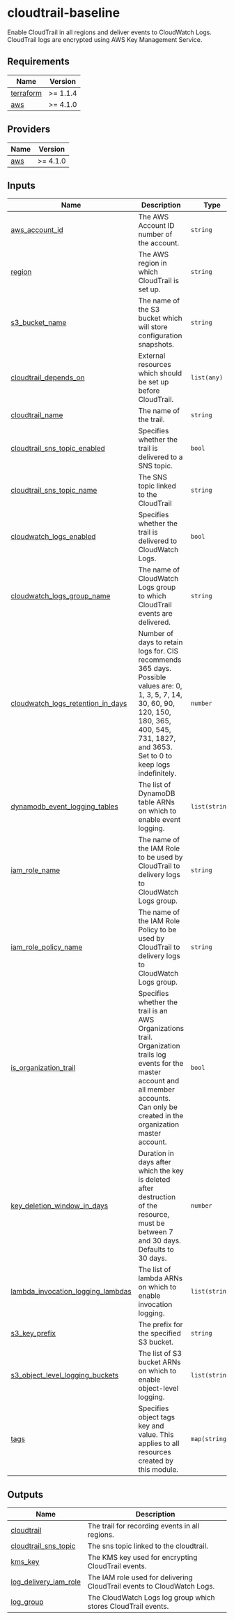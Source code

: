 # cloudtrail-baseline

Enable CloudTrail in all regions and deliver events to CloudWatch Logs. CloudTrail logs are encrypted using AWS Key Management Service.

<!-- BEGINNING OF PRE-COMMIT-TERRAFORM DOCS HOOK -->
## Requirements

| Name | Version |
|------|---------|
| <a name="requirement_terraform"></a> [terraform](#requirement\_terraform) | >= 1.1.4 |
| <a name="requirement_aws"></a> [aws](#requirement\_aws) | >= 4.1.0 |

## Providers

| Name | Version |
|------|---------|
| <a name="provider_aws"></a> [aws](#provider\_aws) | >= 4.1.0 |

## Inputs

| Name | Description | Type | Required |
|------|-------------|------|:--------:|
| <a name="input_aws_account_id"></a> [aws\_account\_id](#input\_aws\_account\_id) | The AWS Account ID number of the account. | `string` | yes |
| <a name="input_region"></a> [region](#input\_region) | The AWS region in which CloudTrail is set up. | `string` | yes |
| <a name="input_s3_bucket_name"></a> [s3\_bucket\_name](#input\_s3\_bucket\_name) | The name of the S3 bucket which will store configuration snapshots. | `string` | yes |
| <a name="input_cloudtrail_depends_on"></a> [cloudtrail\_depends\_on](#input\_cloudtrail\_depends\_on) | External resources which should be set up before CloudTrail. | `list(any)` | no |
| <a name="input_cloudtrail_name"></a> [cloudtrail\_name](#input\_cloudtrail\_name) | The name of the trail. | `string` | no |
| <a name="input_cloudtrail_sns_topic_enabled"></a> [cloudtrail\_sns\_topic\_enabled](#input\_cloudtrail\_sns\_topic\_enabled) | Specifies whether the trail is delivered to a SNS topic. | `bool` | no |
| <a name="input_cloudtrail_sns_topic_name"></a> [cloudtrail\_sns\_topic\_name](#input\_cloudtrail\_sns\_topic\_name) | The SNS topic linked to the CloudTrail | `string` | no |
| <a name="input_cloudwatch_logs_enabled"></a> [cloudwatch\_logs\_enabled](#input\_cloudwatch\_logs\_enabled) | Specifies whether the trail is delivered to CloudWatch Logs. | `bool` | no |
| <a name="input_cloudwatch_logs_group_name"></a> [cloudwatch\_logs\_group\_name](#input\_cloudwatch\_logs\_group\_name) | The name of CloudWatch Logs group to which CloudTrail events are delivered. | `string` | no |
| <a name="input_cloudwatch_logs_retention_in_days"></a> [cloudwatch\_logs\_retention\_in\_days](#input\_cloudwatch\_logs\_retention\_in\_days) | Number of days to retain logs for. CIS recommends 365 days.  Possible values are: 0, 1, 3, 5, 7, 14, 30, 60, 90, 120, 150, 180, 365, 400, 545, 731, 1827, and 3653. Set to 0 to keep logs indefinitely. | `number` | no |
| <a name="input_dynamodb_event_logging_tables"></a> [dynamodb\_event\_logging\_tables](#input\_dynamodb\_event\_logging\_tables) | The list of DynamoDB table ARNs on which to enable event logging. | `list(string)` | no |
| <a name="input_iam_role_name"></a> [iam\_role\_name](#input\_iam\_role\_name) | The name of the IAM Role to be used by CloudTrail to delivery logs to CloudWatch Logs group. | `string` | no |
| <a name="input_iam_role_policy_name"></a> [iam\_role\_policy\_name](#input\_iam\_role\_policy\_name) | The name of the IAM Role Policy to be used by CloudTrail to delivery logs to CloudWatch Logs group. | `string` | no |
| <a name="input_is_organization_trail"></a> [is\_organization\_trail](#input\_is\_organization\_trail) | Specifies whether the trail is an AWS Organizations trail. Organization trails log events for the master account and all member accounts. Can only be created in the organization master account. | `bool` | no |
| <a name="input_key_deletion_window_in_days"></a> [key\_deletion\_window\_in\_days](#input\_key\_deletion\_window\_in\_days) | Duration in days after which the key is deleted after destruction of the resource, must be between 7 and 30 days. Defaults to 30 days. | `number` | no |
| <a name="input_lambda_invocation_logging_lambdas"></a> [lambda\_invocation\_logging\_lambdas](#input\_lambda\_invocation\_logging\_lambdas) | The list of lambda ARNs on which to enable invocation logging. | `list(string)` | no |
| <a name="input_s3_key_prefix"></a> [s3\_key\_prefix](#input\_s3\_key\_prefix) | The prefix for the specified S3 bucket. | `string` | no |
| <a name="input_s3_object_level_logging_buckets"></a> [s3\_object\_level\_logging\_buckets](#input\_s3\_object\_level\_logging\_buckets) | The list of S3 bucket ARNs on which to enable object-level logging. | `list(string)` | no |
| <a name="input_tags"></a> [tags](#input\_tags) | Specifies object tags key and value. This applies to all resources created by this module. | `map(string)` | no |

## Outputs

| Name | Description |
|------|-------------|
| <a name="output_cloudtrail"></a> [cloudtrail](#output\_cloudtrail) | The trail for recording events in all regions. |
| <a name="output_cloudtrail_sns_topic"></a> [cloudtrail\_sns\_topic](#output\_cloudtrail\_sns\_topic) | The sns topic linked to the cloudtrail. |
| <a name="output_kms_key"></a> [kms\_key](#output\_kms\_key) | The  KMS key used for encrypting CloudTrail events. |
| <a name="output_log_delivery_iam_role"></a> [log\_delivery\_iam\_role](#output\_log\_delivery\_iam\_role) | The IAM role used for delivering CloudTrail events to CloudWatch Logs. |
| <a name="output_log_group"></a> [log\_group](#output\_log\_group) | The CloudWatch Logs log group which stores CloudTrail events. |
<!-- END OF PRE-COMMIT-TERRAFORM DOCS HOOK -->
